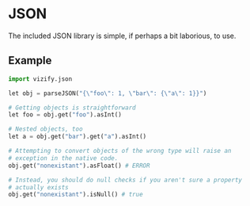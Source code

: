 # JSON

The included JSON library is simple, if perhaps a bit laborious, to use.

## Example

```python
import vizify.json

let obj = parseJSON("{\"foo\": 1, \"bar\": {\"a\": 1}}")

# Getting objects is straightforward
let foo = obj.get("foo").asInt()

# Nested objects, too
let a = obj.get("bar").get("a").asInt()

# Attempting to convert objects of the wrong type will raise an
# exception in the native code.
obj.get("nonexistant").asFloat() # ERROR

# Instead, you should do null checks if you aren't sure a property
# actually exists
obj.get("nonexistant").isNull() # true
```
